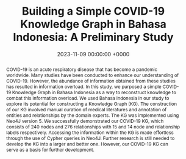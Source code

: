 ---
title:          "Building a Simple COVID-19 Knowledge Graph in Bahasa Indonesia: A Preliminary Study"
date:           2023-11-09 00:00:00 +0000
selected:       false
pub:            "2023 IEEE International Biomedical Instrumentation and Technology Conference (IBITeC)"
# pub_pre:        "Submitted to "
# pub_post:       'Under review.'
# pub_last:       ' <span class="badge badge-pill badge-publication badge-success">Spotlight</span>'
# pub_date:       "2023"
abstract: >-
  COVID-19 is an acute respiratory disease that has become a pandemic worldwide. Many studies have been conducted to enhance our understanding of COVID-19. However, the abundance of information obtained from these studies has resulted in information overload. In this study, we purposed a simple COVID-19 Knowledge Graph in Bahasa Indonesia as a way to reconstruct knowledge to combat this information overload. We used Bahasa Indonesia in our study to explore its potential for constructing a Knowledge Graph (KG). The construction of our KG involved manual curation of medical literatures and annotation of entities and relationships by the domain experts. The KG was implemented using Neo4J version 5. We successfully demonstrated our COVID-19 KG, which consists of 240 nodes and 276 relationships with 15 and 14 node and relationship labels respectively. Accessing the information within the KG is made effortless through the use of Cypher queries in Neo4J. Further research is still needed to develop the KG into a larger and better one. However, our COVID-19 KG can serve as a basis for further development.
# cover:          /assets/images/covers/cover1.jpg
authors:
- Arief Purnama Muharram
- Farhan Hilmi Taufikulhakim
- Ayu Purwarianti
links:
  Paper: https://doi.org/10.1109/IBITeC59006.2023.10390908
  TechRxiv: https://doi.org/10.36227/techrxiv.24465910.v3
---